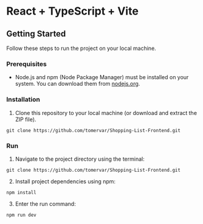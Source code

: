 # React + TypeScript + Vite


## Getting Started

Follow these steps to run the project on your local machine.

### Prerequisites

- Node.js and npm (Node Package Manager) must be installed on your system. You can download them from [nodejs.org](https://nodejs.org/).

### Installation

1. Clone this repository to your local machine (or download and extract the ZIP file).

```shell
git clone https://github.com/tomervar/Shopping-List-Frontend.git
```

### Run

1. Navigate to the project directory using the terminal:

```shell
git clone https://github.com/tomervar/Shopping-List-Frontend.git
```

2. Install project dependencies using npm:

```shell
npm install
```

3. Enter the run command:

```shell
npm run dev
```   
